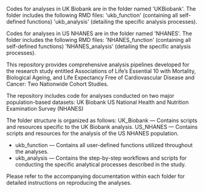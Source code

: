 
Codes for analyses in UK Biobank are in the folder named 'UKBiobank'.
The folder includes the following RMD files:
'ukb_function' (containing all self-defined functions)
'ukb_analysis' (detailing the specific analysis processes).

Codes for analyses in US NHANES are in the folder named 'NHANES'. 
The folder includes the following RMD files:
'NHANES_function' (containing all self-defined functions)
'NHANES_analysis' (detailing the specific analysis processes).

This repository provides comprehensive analysis pipelines developed for the research study entitled Associations of Life’s Essential 10 with Mortality, Biological Ageing, and Life Expectancy Free of Cardiovascular Disease and Cancer: Two Nationwide Cohort Studies.

The repository includes code for analyses conducted on two major population-based datasets:
UK Biobank
US National Health and Nutrition Examination Survey (NHANES)

The folder structure is organized as follows:
UK_Biobank — Contains scripts and resources specific to the UK Biobank analysis.
US_NHANES — Contains scripts and resources for the analysis of the US NHANES population.

* ukb_function — Contains all user-defined functions utilized throughout the analyses.
* ukb_analysis — Contains the step-by-step workflows and scripts for conducting the specific analytical processes described in the study.

Please refer to the accompanying documentation within each folder for detailed instructions on reproducing the analyses.
